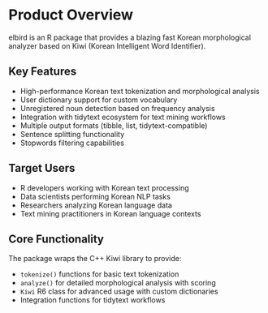 # Product Overview

elbird is an R package that provides a blazing fast Korean morphological analyzer based on Kiwi (Korean Intelligent Word Identifier). 

## Key Features
- High-performance Korean text tokenization and morphological analysis
- User dictionary support for custom vocabulary
- Unregistered noun detection based on frequency analysis
- Integration with tidytext ecosystem for text mining workflows
- Multiple output formats (tibble, list, tidytext-compatible)
- Sentence splitting functionality
- Stopwords filtering capabilities

## Target Users
- R developers working with Korean text processing
- Data scientists performing Korean NLP tasks
- Researchers analyzing Korean language data
- Text mining practitioners in Korean language contexts

## Core Functionality
The package wraps the C++ Kiwi library to provide:
- `tokenize()` functions for basic text tokenization
- `analyze()` for detailed morphological analysis with scoring
- `Kiwi` R6 class for advanced usage with custom dictionaries
- Integration functions for tidytext workflows